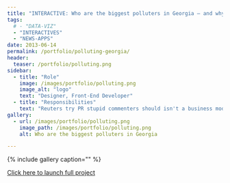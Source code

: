 ```yaml
---
title: "INTERACTIVE: Who are the biggest polluters in Georgia — and why?"
tags: 
  # - "DATA-VIZ"
  - "INTERACTIVES"
  - "NEWS-APPS"
date: 2013-06-14
permalink: /portfolio/polluting-georgia/
header:
  teaser: /portfolio/polluting.png
sidebar:
  - title: "Role"
    image: /images/portfolio/polluting.png
    image_alt: "logo"
    text: "Designer, Front-End Developer"
  - title: "Responsibilities"
    text: "Reuters try PR stupid commenters should isn't a business model"
gallery:
  - url: /images/portfolio/polluting.png
    image_path: /images/portfolio/polluting.png
    alt: Who are the biggest polluters in Georgia

---
```



{% include gallery caption="" %}

[Click here to launch full project](http://savannahnow.com/news/2012-12-23/which-industries-pollute-most-savannah-area#.U8NEK1aTDIY)
